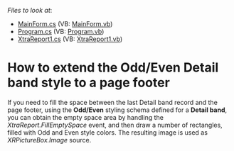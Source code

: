 <!-- default file list -->
*Files to look at*:

* [MainForm.cs](./CS/Styling_With_FillEmptySpace/MainForm.cs) (VB: [MainForm.vb](./VB/Styling_With_FillEmptySpace/MainForm.vb))
* [Program.cs](./CS/Styling_With_FillEmptySpace/Program.cs) (VB: [Program.vb](./VB/Styling_With_FillEmptySpace/Program.vb))
* [XtraReport1.cs](./CS/Styling_With_FillEmptySpace/XtraReport1.cs) (VB: [XtraReport1.vb](./VB/Styling_With_FillEmptySpace/XtraReport1.vb))
<!-- default file list end -->
# How to extend the Odd/Even Detail band style to a page footer


<p>If you need to fill the space between the last Detail band record and the page footer, using the <strong>Odd/Even</strong> styling schema defined for a <strong>Detail band</strong>, you can obtain the empty space area by handling the <i>XtraReport.FillEmptySpace</i> event, and then draw a number of rectangles, filled with Odd and Even style colors. The resulting image is used as <i>XRPictureBox.Image</i> source.</p>

<br/>


